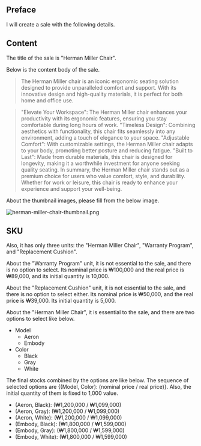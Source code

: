 ## Preface

I will create a sale with the following details.

## Content

The title of the sale is "Herman Miller Chair".

Below is the content body of the sale.

> The Herman Miller chair is an iconic ergonomic seating solution designed to provide unparalleled comfort and support. With its innovative design and high-quality materials, it is perfect for both home and office use.
> 

> "Elevate Your Workspace": The Herman Miller chair enhances your productivity with its ergonomic features, ensuring you stay comfortable during long hours of work.
"Timeless Design": Combining aesthetics with functionality, this chair fits seamlessly into any environment, adding a touch of elegance to your space.
"Adjustable Comfort": With customizable settings, the Herman Miller chair adapts to your body, promoting better posture and reducing fatigue.
"Built to Last": Made from durable materials, this chair is designed for longevity, making it a worthwhile investment for anyone seeking quality seating.
In summary, the Herman Miller chair stands out as a premium choice for users who value comfort, style, and durability. Whether for work or leisure, this chair is ready to enhance your experience and support your well-being.
> 

About the thumbnail images, please fill from the below image.

![herman-miller-chair-thumbnail.png](https://encrypted-tbn0.gstatic.com/images?q=tbn:ANd9GcTRaJWHEnwGGg-8rHni_2hN8HKUSkEBdU3X4w&s)

## SKU

Also, it has only three units: the "Herman Miller Chair", "Warranty Program", and "Replacement Cushion".

About the "Warranty Program" unit, it is not essential to the sale, and there is no option to select. Its nominal price is ₩100,000 and the real price is ₩89,000, and its initial quantity is 10,000.

About the "Replacement Cushion" unit, it is not essential to the sale, and there is no option to select either. Its nominal price is ₩50,000, and the real price is ₩39,000. Its initial quantity is 5,000.

About the "Herman Miller Chair", it is essential to the sale, and there are two options to select like below.

- Model
    - Aeron
    - Embody
- Color
    - Black
    - Gray
    - White

The final stocks combined by the options are like below. The sequence of selected options are {(Model, Color): (nominal price / real price)}. Also, the initial quantity of them is fixed to 1,000 value.

- (Aeron, Black): (₩1,200,000 / ₩1,099,000)
- (Aeron, Gray): (₩1,200,000 / ₩1,099,000)
- (Aeron, White): (₩1,200,000 / ₩1,099,000)
- (Embody, Black): (₩1,800,000 / ₩1,599,000)
- (Embody, Gray): (₩1,800,000 / ₩1,599,000)
- (Embody, White): (₩1,800,000 / ₩1,599,000)